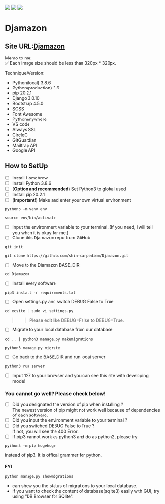 <img src="https://img.shields.io/badge/-Django-092E20.svg?logo=django&style=flat"> <img src="https://img.shields.io/badge/-Bootstrap-563D7C.svg?logo=bootstrap&style=flat"> <img src="https://img.shields.io/badge/-Linux-6C6694.svg?logo=linux&style=flat">

# Djamazon

## Site URL:[Djamazon](https://shinac.pythonanywhere.com/)

Memo to me:\
✅ Each image size should be less than 320px \* 320px.

Technique/Version:

- Python(local) 3.8.6
- Python(production) 3.6
- pip 20.2.1
- Django 3.0.10
- Bootstrap 4.5.0
- SCSS
- Font Awesome
- Pythonanywhere
- VS code
- Always SSL
- CircleCI
- GitGuardian
- Mailtrap API
- Google API

## How to SetUp

- [ ] Install Homebrew
- [ ] Install Python 3.8.6
- [ ] \(**Option and recommended**) Set Python3 to global used
- [ ] Install pip 20.2.1
- [ ] \(**Important!**) Make and enter your own virtual environment

```
python3 -m venv env
```

```
source env/bin/activate
```

- [ ] Input the environment variable to your terminal. (If you need, I will tell you when it is okay for me.)
- [ ] Clone this Djamazon repo from GitHub

```
git init
```

```
git clone https://github.com/shin-carpediem/Djamazon.git
```

- [ ] Move to the Djamazon BASE_DIR

```
cd Djamazon
```

- [ ] Install every software

```
pip3 install -r requirements.txt
```

- [ ] Open settings.py and switch DEBUG False to True

```
cd ecsite | sudo vi settings.py
```

> > Please edit like DEBUG=False to DEBUG=True.

- [ ] Migrate to your local database from our database

```
cd .. | python3 manage.py makemigrations
```

```
python3 manage.py migrate
```

- [ ] Go back to the BASE_DIR and run local server

```
python3 run server
```

- [ ] Input 127 to your browser and you can see this site with developing mode!

### You cannot go well? Please check below!

- [ ] Did you designated the version of pip when installing ?\
       The newest version of pip might not work well because of dependencies of each software.
- [ ] Did you input the environment variable to your terminal ?
- [ ] Did you switched DEBUG False to True ?\
       If not, you will see the 400 Error.
- [ ] If pip3 cannot work as python3 and do as python2, please try

```
python3 -m pip hogehoge
```

instead of pip3. It is offical grammer for python.

#### FYI

```
python manage.py showmigrations
```

- can show you the status of migrations to your local database.
- If you want to check the content of database(sqlite3) easily with GUI, try using "DB Browser for SQlite".
